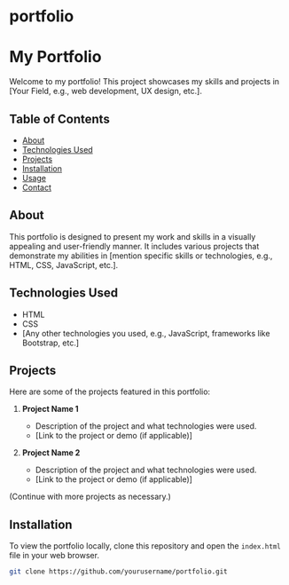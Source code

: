 # portfolio
# My Portfolio

Welcome to my portfolio! This project showcases my skills and projects in [Your Field, e.g., web development, UX design, etc.].

## Table of Contents
- [About](#about)
- [Technologies Used](#technologies-used)
- [Projects](#projects)
- [Installation](#installation)
- [Usage](#usage)
- [Contact](#contact)

## About
This portfolio is designed to present my work and skills in a visually appealing and user-friendly manner. It includes various projects that demonstrate my abilities in [mention specific skills or technologies, e.g., HTML, CSS, JavaScript, etc.].

## Technologies Used
- HTML
- CSS
- [Any other technologies you used, e.g., JavaScript, frameworks like Bootstrap, etc.]

## Projects
Here are some of the projects featured in this portfolio:
1. **Project Name 1**
   - Description of the project and what technologies were used.
   - [Link to the project or demo (if applicable)]

2. **Project Name 2**
   - Description of the project and what technologies were used.
   - [Link to the project or demo (if applicable)]

(Continue with more projects as necessary.)

## Installation
To view the portfolio locally, clone this repository and open the `index.html` file in your web browser.

```bash
git clone https://github.com/yourusername/portfolio.git
